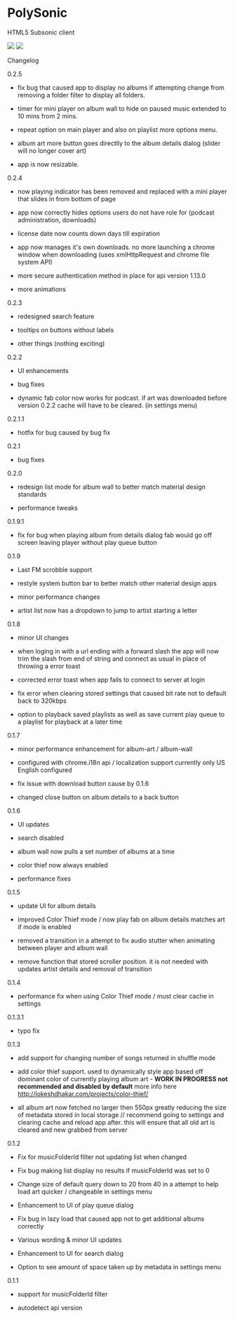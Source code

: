 # PolySonic
HTML5 Subsonic client

<img src="https://lh3.googleusercontent.com/mmNqprtIDiGfJF4HN7-q3MLS50ZaeP6jXWFBF119tOG1jARxeBZh00pfuCbSIX39oGGEYptQ9A4=s640-h400-e365-rw">

<a href="https://chrome.google.com/webstore/detail/polysonic/dmijgonnbeadbncajpphnlidgjkgmblf" target="_blank">
  <img src="https://developer.chrome.com/webstore/images/ChromeWebStore_Badge_v2_206x58.png">
</a>


Changelog

0.2.5

- fix bug that caused app to display no albums if attempting change from removing a folder filter to display all folders.

- timer for mini player on album wall to hide on paused music extended to 10 mins from 2 mins.

- repeat option on main player and also on playlist more options menu.

- album art more button goes directlly to the album details dialog (slider will no longer cover art)

- app is now resizable.

0.2.4

- now playing indicator has been removed and replaced with a mini player that slides in from bottom of page

- app now correctly hides options users do not have role for (podcast administration, downloads)

- license date now counts down days till expiration

- app now manages it's own downloads. no more launching a chrome window when downloading (uses xmlHttpRequest and chrome file system API)

- more secure authentication method in place for api version 1.13.0

- more animations

0.2.3

- redesigned search feature

- tooltips on buttons without labels

- other things (nothing exciting)

0.2.2

- UI enhancements

- bug fixes

- dynamic fab color now works for podcast. if art was downloaded before version 0.2.2 cache will have to be cleared. (in settings menu)

0.2.1.1

- hotfix for bug caused by bug fix

0.2.1

- bug fixes

0.2.0

- redesign list mode for album wall to better match material design standards

- performance tweaks

0.1.9.1

- fix for bug when playing album from details dialog fab would go off screen leaving player without play queue button

0.1.9

- Last FM scrobble support

- restyle system button bar to better match other material design apps 

- minor performance changes

- artist list now has a dropdown to jump to artist starting a letter 

0.1.8

- minor UI changes

- when loging in with a url ending with a forward slash the app will now trim the slash from end of string and connect as usual in place of throwing a error toast

- corrected error toast when app fails to connect to server at login

- fix error when clearing stored settings that caused bit rate not to default back to 320kbps 

- option to playback saved playlists as well as save current play queue to a playlist for playback at a later time

0.1.7

- minor performance enhancement for album-art / album-wall 

- configured with chrome.i18n api / localization support currently only US English configured

- fix issue with download button cause by 0.1.6

- changed close button on album details to a back button 

0.1.6

- UI updates

- search disabled

- album wall now pulls a set number of albums at a time

- color thief now always enabled

- performance fixes

0.1.5

- update UI for album details

- improved Color Thief mode / now play fab on album details matches art if mode is enabled

- removed a transition in a attempt to fix audio stutter when animating between player and album wall

- remove function that stored scroller position. it is not needed with updates artist details and removal of transition

0.1.4

- performance fix when using Color Thief mode / must clear cache in settings 

0.1.3.1

- typo fix

0.1.3
- add support for changing number of songs returned in shuffle mode

- add color thief support. used to dynamically style app based off dominant color of currently playing album art - **WORK IN PROGRESS not recommended and disabled by default** more info here http://lokeshdhakar.com/projects/color-thief/

- all album art now fetched no larger then 550px greatly reducing the size of metadata stored in local storage // recommend going to settings and clearing cache and reload app after. this will ensure that all old art is cleared and new grabbed from server

0.1.2
- Fix for musicFolderId filter not updating list when changed

- Fix bug making list display no results if musicFolderId was set to 0

- Change size of default query down to 20 from 40 in a attempt to help load art quicker / changeable in settings menu

- Enhancement to UI of play queue dialog

- Fix bug in lazy load that caused app not to get additional albums correctly

- Various wording & minor UI updates

- Enhancement to UI for search dialog

- Option to see amount of space taken up by metadata in settings menu

0.1.1

- support for musicFolderId filter

- autodetect api version
